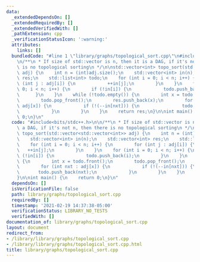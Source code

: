 ```yaml
---
data:
  _extendedDependsOn: []
  _extendedRequiredBy: []
  _extendedVerifiedWith: []
  _pathExtension: cpp
  _verificationStatusIcon: ':warning:'
  attributes:
    links: []
  bundledCode: "#line 1 \"library/graphs/topological_sort.cpp\"\n#include<bits/stdc++.h>\n\
    \n/**\n * If size of std::vector is n, then it is a DAG, if it's not n, then there\
    \ is no topological sorting\n */\n\nstd::vector<int> topo_sort(std::vector<std::vector<int>>\
    \ adj) {\n    int n = (int)adj.size();\n    std::vector<int> in(n);\n    std::vector<int>\
    \ res;\n    std::list<int> todo;\n    for (int i = 0; i < n; i++) {\n        for\
    \ (int j : adj[i]) {\n            ++in[j];\n        }\n    }\n    for (int i =\
    \ 0; i < n; i++) {\n        if (!in[i]) {\n            todo.push_back(i);\n  \
    \      }\n    }\n    while (!todo.empty()) {\n        int x = todo.front();\n\
    \        todo.pop_front();\n        res.push_back(x);\n        for (int nxt :\
    \ adj[x]) {\n            if (!(--in[nxt])) {\n                todo.push_back(nxt);\n\
    \            }\n        }\n    }\n    return res;\n}\n\nint main() {\n    return\
    \ 0;\n}\n"
  code: "#include<bits/stdc++.h>\n\n/**\n * If size of std::vector is n, then it is\
    \ a DAG, if it's not n, then there is no topological sorting\n */\n\nstd::vector<int>\
    \ topo_sort(std::vector<std::vector<int>> adj) {\n    int n = (int)adj.size();\n\
    \    std::vector<int> in(n);\n    std::vector<int> res;\n    std::list<int> todo;\n\
    \    for (int i = 0; i < n; i++) {\n        for (int j : adj[i]) {\n         \
    \   ++in[j];\n        }\n    }\n    for (int i = 0; i < n; i++) {\n        if\
    \ (!in[i]) {\n            todo.push_back(i);\n        }\n    }\n    while (!todo.empty())\
    \ {\n        int x = todo.front();\n        todo.pop_front();\n        res.push_back(x);\n\
    \        for (int nxt : adj[x]) {\n            if (!(--in[nxt])) {\n         \
    \       todo.push_back(nxt);\n            }\n        }\n    }\n    return res;\n\
    }\n\nint main() {\n    return 0;\n}\n"
  dependsOn: []
  isVerificationFile: false
  path: library/graphs/topological_sort.cpp
  requiredBy: []
  timestamp: '2021-02-19 14:37:38-05:00'
  verificationStatus: LIBRARY_NO_TESTS
  verifiedWith: []
documentation_of: library/graphs/topological_sort.cpp
layout: document
redirect_from:
- /library/library/graphs/topological_sort.cpp
- /library/library/graphs/topological_sort.cpp.html
title: library/graphs/topological_sort.cpp
---
```

